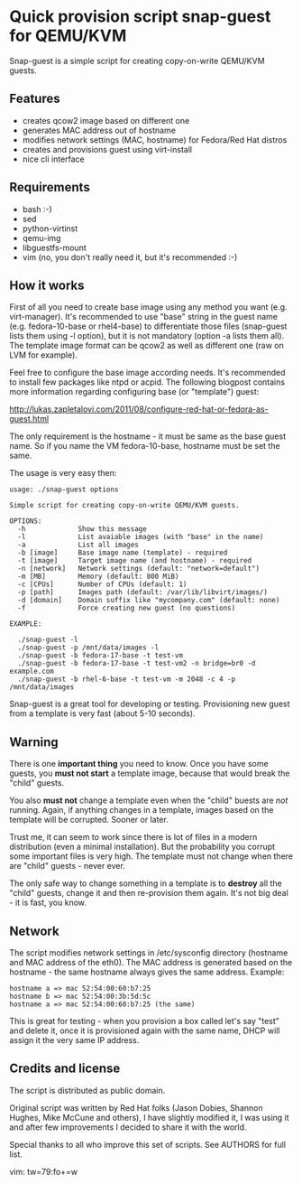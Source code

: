 
Quick provision script snap-guest for QEMU/KVM
==============================================

Snap-guest is a simple script for creating copy-on-write QEMU/KVM guests.

Features
--------

 * creates qcow2 image based on different one
 * generates MAC address out of hostname
 * modifies network settings (MAC, hostname) for Fedora/Red Hat distros
 * creates and provisions guest using virt-install
 * nice cli interface

Requirements
------------

 * bash :-)
 * sed
 * python-virtinst
 * qemu-img
 * libguestfs-mount
 * vim (no, you don't really need it, but it's recommended :-)

How it works
------------

First of all you need to create base image using any method you want (e.g. 
virt-manager). It's recommended to use "base" string in the guest name
(e.g. fedora-10-base or rhel4-base) to differentiate those files (snap-guest
lists them using -l option), but it is not mandatory (option -a lists them 
all). The template image format can be qcow2 as well as different one (raw on 
LVM for example).

Feel free to configure the base image according needs. It's recommended to 
install few packages like ntpd or acpid. The following blogpost contains more
information regarding configuring base (or "template") guest:

http://lukas.zapletalovi.com/2011/08/configure-red-hat-or-fedora-as-guest.html

The only requirement is the hostname - it must be same as the base guest name.
So if you name the VM fedora-10-base, hostname must be set the same.

The usage is very easy then:

    usage: ./snap-guest options

    Simple script for creating copy-on-write QEMU/KVM guests.

    OPTIONS:
      -h             Show this message
      -l             List avaiable images (with "base" in the name)
      -a             List all images
      -b [image]     Base image name (template) - required
      -t [image]     Target image name (and hostname) - required
      -n [network]   Network settings (default: "network=default")
      -m [MB]        Memory (default: 800 MiB)
      -c [CPUs]      Number of CPUs (default: 1)
      -p [path]      Images path (default: /var/lib/libvirt/images/)
      -d [domain]    Domain suffix like "mycompany.com" (default: none)
      -f             Force creating new guest (no questions)

    EXAMPLE:

      ./snap-guest -l
      ./snap-guest -p /mnt/data/images -l
      ./snap-guest -b fedora-17-base -t test-vm
      ./snap-guest -b fedora-17-base -t test-vm2 -n bridge=br0 -d example.com
      ./snap-guest -b rhel-6-base -t test-vm -m 2048 -c 4 -p /mnt/data/images

Snap-guest is a great tool for developing or testing. Provisioning new guest 
from a template is very fast (about 5-10 seconds).

Warning
-------

There is one **important thing** you need to know. Once you have some guests, 
you **must not start** a template image, because that would break the "child" 
guests.

You also **must not** change a template even when the "child" buests are 
_not_ running. Again, if anything changes in a template, images based on the 
template will be corrupted. Sooner or later.

Trust me, it can seem to work since there is lot of files in a modern 
distribution (even a minimal installation). But the probability you corrupt 
some important files is very high. The template must not change when there are 
"child" guests - never ever.

The only safe way to change something in a template is to **destroy** all the 
"child" guests, change it and then re-provision them again. It's not big deal - 
it is fast, you know.

Network
-------

The script modifies network settings in /etc/sysconfig directory (hostname and 
MAC address of the eth0). The MAC address is generated based on the hostname - 
the same hostname always gives the same address. Example:

    hostname a => mac 52:54:00:60:b7:25
    hostname b => mac 52:54:00:3b:5d:5c
    hostname a => mac 52:54:00:60:b7:25 (the same)

This is great for testing - when you provision a box called let's say "test" 
and delete it, once it is provisioned again with the same name, DHCP will 
assign it the very same IP address.

Credits and license
-------------------

The script is distributed as public domain.

Original script was written by Red Hat folks (Jason Dobies, Shannon Hughes,
Mike McCune and others), I have slightly modified it, I was using it and after 
few improvements I decided to share it with the world.

Special thanks to all who improve this set of scripts. See AUTHORS for full 
list.

vim: tw=79:fo+=w
